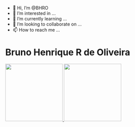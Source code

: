 - 👋 Hi, I’m @BHRO
- 👀 I’m interested in ...
- 🌱 I’m currently learning ...
- 💞️ I’m looking to collaborate on ...
- 📫 How to reach me ...

<h1> Bruno Henrique R de Oliveira</h1>

<div>
<a href="https://github.com/BHRO">
<img height="180em" src="https://github-readme-stats.vercel.app/api/top-langs/?username=BHRO&layout=compact&langs_count=7&theme=dracula"/>
<img height="180em" src="https://github-readme-stats.vercel.app/api?username=BHRO&show_icons=true&theme=dracula&include_all_commits=true&count_private=true"/>
</div>
